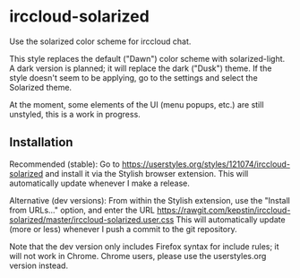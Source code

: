 irccloud-solarized
==================

Use the solarized color scheme for irccloud chat.

This style replaces the default ("Dawn") color scheme with solarized-light. A dark version is planned; it will replace the dark ("Dusk") theme. If the style doesn't seem to be applying, go to the settings and select the Solarized theme.

At the moment, some elements of the UI (menu popups, etc.) are still unstyled, this is a work in progress.

Installation
------------

Recommended (stable):
Go to https://userstyles.org/styles/121074/irccloud-solarized and
install it via the Stylish browser extension. This will automatically update
whenever I make a release.

Alternative (dev versions):
From within the Stylish extension, use the "Install from URLs…"
option, and enter the URL
https://rawgit.com/kepstin/irccloud-solarized/master/irccloud-solarized.user.css
This will automatically update (more or less) whenever I push a commit to the
git repository.

Note that the dev version only includes Firefox syntax for include rules; it
will not work in Chrome. Chrome users, please use the userstyles.org version
instead.
